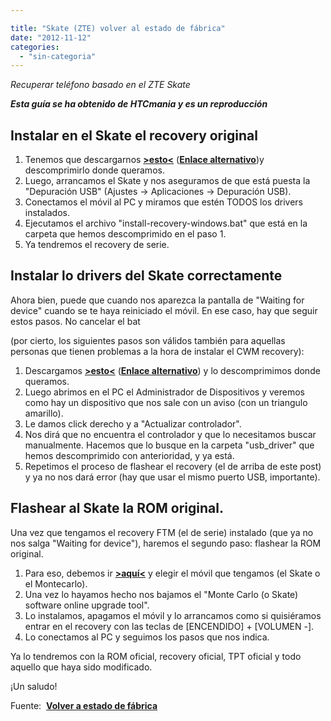 ```yaml
---

title: "Skate (ZTE) volver al estado de fábrica"
date: "2012-11-12"
categories: 
  - "sin-categoria"
---
```


_Recuperar teléfono basado en el ZTE Skate_

**_Esta guía se ha obtenido de HTCmania y es un reproducción_**

## Instalar en el Skate el recovery original

1. Tenemos que descargarnos [**\>esto<**](https://minus.com/mn7SRmPje/) (**[Enlace alternativo](https://www.mediafire.com/?wynf912bsmpz591)**)y descomprimirlo donde queramos.
2. Luego, arrancamos el Skate y nos aseguramos de que está puesta la "Depuración USB" (Ajustes -> Aplicaciones -> Depuración USB).
3. Conectamos el móvil al PC y miramos que estén TODOS los drivers instalados.
4. Ejecutamos el archivo "install-recovery-windows.bat" que está en la carpeta que hemos descomprimido en el paso 1.
5. Ya tendremos el recovery de serie.

## Instalar lo drivers del Skate correctamente

Ahora bien, puede que cuando nos aparezca la pantalla de "Waiting for device" cuando se te haya reiniciado el móvil. En ese caso, hay que seguir estos pasos. No cancelar el bat

(por cierto, los siguientes pasos son válidos también para aquellas personas que tienen problemas a la hora de instalar el CWM recovery):

1. Descargamos **[\>esto<](https://minus.com/mopTD5NAa/)** (**[Enlace alternativo](https://www.mediafire.com/?8fle7p5s22qycyw)**) y lo descomprimimos donde queramos.
2. Luego abrimos en el PC el Administrador de Dispositivos y veremos como hay un dispositivo que nos sale con un aviso (con un triangulo amarillo).
3. Le damos click derecho y a "Actualizar controlador".
4. Nos dirá que no encuentra el controlador y que lo necesitamos buscar manualmente. Hacemos que lo busque en la carpeta "usb\_driver" que hemos descomprimido con anterioridad, y ya está.
5. Repetimos el proceso de flashear el recovery (el de arriba de este post) y ya no nos dará error (hay que usar el mismo puerto USB, importante).

## Flashear al Skate la ROM original.

Una vez que tengamos el recovery FTM (el de serie) instalado (que ya no nos salga "Waiting for device"), haremos el segundo paso: flashear la ROM original.

1. Para eso, debemos ir **[\>aquí<](https://wwwen.zte.com.cn/endata/mobile/Spain/)** y elegir el móvil que tengamos (el Skate o el Montecarlo).
2. Una vez lo hayamos hecho nos bajamos el "Monte Carlo (o Skate) software online upgrade tool".
3. Lo instalamos, apagamos el móvil y lo arrancamos como si quisiéramos entrar en el recovery con las teclas de \[ENCENDIDO\] + \[VOLUMEN -\].
4. Lo conectamos al PC y seguimos los pasos que nos indica.

Ya lo tendremos con la ROM oficial, recovery oficial, TPT oficial y todo aquello que haya sido modificado.

¡Un saludo!

Fuente:  [**Volver a estado de fábrica**](https://www.htcmania.com/showthread.php?t=360980 "Volver al estado de fábrica")
